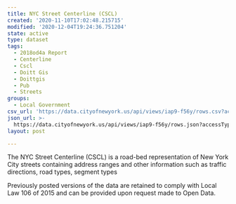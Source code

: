 ```yaml
---
title: NYC Street Centerline (CSCL)
created: '2020-11-10T17:02:48.215715'
modified: '2020-12-04T19:24:36.751204'
state: active
type: dataset
tags:
  - 2018od4a Report
  - Centerline
  - Cscl
  - Doitt Gis
  - Doittgis
  - Pub
  - Streets
groups:
  - Local Government
csv_url: 'https://data.cityofnewyork.us/api/views/iap9-f56y/rows.csv?accessType=DOWNLOAD'
json_url: >-
  https://data.cityofnewyork.us/api/views/iap9-f56y/rows.json?accessType=DOWNLOAD
layout: post

---
```

The NYC Street Centerline (CSCL) is a road-bed representation of New York City streets containing address ranges and other information such as traffic directions, road types, segment types

Previously posted versions of the data are retained to comply with Local Law 106 of 2015 and can be provided upon request made to Open Data.
